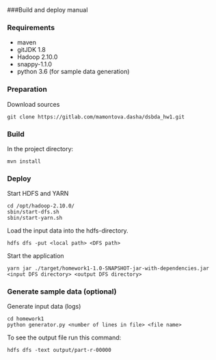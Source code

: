 ###Build and deploy manual

### Requirements

- maven
- gitJDK 1.8
- Hadoop 2.10.0
- snappy-1.1.0
- python 3.6 (for sample data generation)

### Preparation

Download sources

```
git clone https://gitlab.com/mamontova.dasha/dsbda_hw1.git
```

### Build

In the project directory:

```
mvn install
```

### Deploy

Start HDFS and YARN

```
cd /opt/hadoop-2.10.0/
sbin/start-dfs.sh
sbin/start-yarn.sh
```

Load the input data into the hdfs-directory.

```
hdfs dfs -put <local path> <DFS path>
```

Start the application

```
yarn jar ./target/homework1-1.0-SNAPSHOT-jar-with-dependencies.jar <input DFS directory> <output DFS directory>
```

### Generate sample data (optional)

Generate input data (logs)

```
cd homework1
python generator.py <number of lines in file> <file name>

```

To see the output file run this command:

```
hdfs dfs -text output/part-r-00000
```
